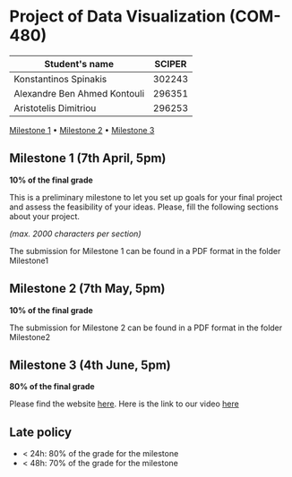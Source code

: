 # Project of Data Visualization (COM-480)

| Student's name | SCIPER |
| -------------- | ------ |
| Konstantinos Spinakis | 302243 |
| Alexandre Ben Ahmed Kontouli | 296351 |
| Aristotelis Dimitriou| 296253 |

[Milestone 1](#milestone-1) • [Milestone 2](#milestone-2) • [Milestone 3](#milestone-3)

## Milestone 1 (7th April, 5pm)

**10% of the final grade**

This is a preliminary milestone to let you set up goals for your final project and assess the feasibility of your ideas.
Please, fill the following sections about your project.

*(max. 2000 characters per section)*


The submission for Milestone 1 can be found in a PDF format in the folder Milestone1


## Milestone 2 (7th May, 5pm)

**10% of the final grade**

The submission for Milestone 2 can be found in a PDF format in the folder Milestone2


## Milestone 3 (4th June, 5pm)

**80% of the final grade**

Please find the website <a href="https://com-480-data-visualization.github.io/project-2023-data-vizares/" target="_blank">here</a>.
Here is the link to our video <a href ="https://youtu.be/S6U9z3nlOow" target = "_blank">here</a>


## Late policy

- < 24h: 80% of the grade for the milestone
- < 48h: 70% of the grade for the milestone

